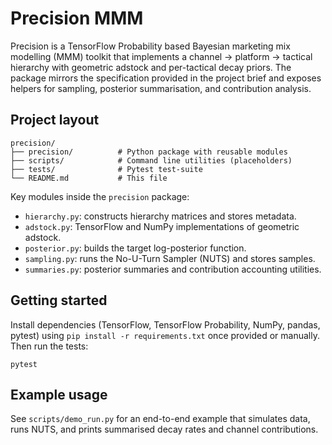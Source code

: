 # Precision MMM

Precision is a TensorFlow Probability based Bayesian marketing mix modelling (MMM) toolkit
that implements a channel → platform → tactical hierarchy with geometric adstock and
per-tactical decay priors. The package mirrors the specification provided in the project
brief and exposes helpers for sampling, posterior summarisation, and contribution
analysis.

## Project layout

```
precision/
├── precision/          # Python package with reusable modules
├── scripts/            # Command line utilities (placeholders)
├── tests/              # Pytest test-suite
└── README.md           # This file
```

Key modules inside the `precision` package:

- `hierarchy.py`: constructs hierarchy matrices and stores metadata.
- `adstock.py`: TensorFlow and NumPy implementations of geometric adstock.
- `posterior.py`: builds the target log-posterior function.
- `sampling.py`: runs the No-U-Turn Sampler (NUTS) and stores samples.
- `summaries.py`: posterior summaries and contribution accounting utilities.

## Getting started

Install dependencies (TensorFlow, TensorFlow Probability, NumPy, pandas, pytest) using
`pip install -r requirements.txt` once provided or manually. Then run the tests:

```
pytest
```

## Example usage

See `scripts/demo_run.py` for an end-to-end example that simulates data, runs NUTS, and
prints summarised decay rates and channel contributions.
